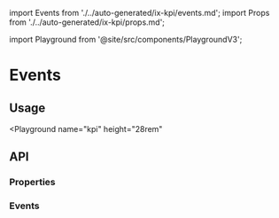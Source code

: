import Events from './../auto-generated/ix-kpi/events.md';
import Props from './../auto-generated/ix-kpi/props.md';

import Playground from '@site/src/components/PlaygroundV3';

# Events

## Usage

<Playground
  name="kpi" 
  height="28rem"
  >
</Playground>

## API

### Properties

<Props />

### Events

<Events />
